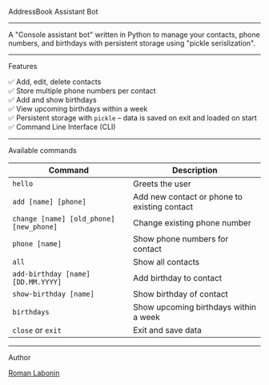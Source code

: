 
AddressBook Assistant Bot

---

A "Console assistant bot" written in Python to manage your contacts, phone numbers, and birthdays with persistent storage using "pickle serislization".

---

Features

✅ Add, edit, delete contacts  
✅ Store multiple phone numbers per contact  
✅ Add and show birthdays  
✅ View upcoming birthdays within a week  
✅ Persistent storage with `pickle` – data is saved on exit and loaded on start  
✅ Command Line Interface (CLI)

---

Available commands

| Command                                 | Description                                  |
| --------------------------------------- | -------------------------------------------- |
| `hello`                                 | Greets the user                              |
| `add [name] [phone]`                    | Add new contact or phone to existing contact |
| `change [name] [old_phone] [new_phone]` | Change existing phone number                 |
| `phone [name]`                          | Show phone numbers for contact               |
| `all`                                   | Show all contacts                            |
| `add-birthday [name] [DD.MM.YYYY]`      | Add birthday to contact                      |
| `show-birthday [name]`                  | Show birthday of contact                     |
| `birthdays`                             | Show upcoming birthdays within a week        |
| `close` or `exit`                       | Exit and save data                           |

---

Author

[Roman Labonin](https://github.com/Rom911)